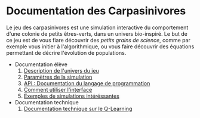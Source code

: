 Documentation des Carpasinivores
===============================

Le jeu des carpasinivores est une simulation interactive du comportement d'une colonie de petits êtres-verts, dans un univers bio-inspiré. Le but de ce jeu est de vous fiare découvrir des *petits grains de science*, comme par exemple vous initier à l'algorithmique, ou vous faire découvrir des équations permettant de décrire l'évolution de populations.

* Documentation élève
  1. [Description de l'univers du jeu](univers.md)
  2. [Paramètres de la simulation](parametres.md)
  3. [API : Documentation du langage de programmation](api.md)
  4. [Comment utiliser l'interface](interface.md)
  5. [Exemples de simulations intéréssantes](applications.md)
* Documentation technique
  1. [Documentation technique sur le Q-Learning](qlearning.me)
